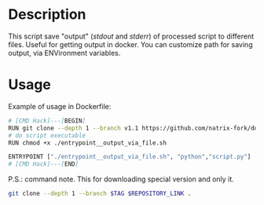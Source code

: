 # Description
This script save "output" (*stdout* and *stderr*) of processed script to different files.
Useful for getting output in docker.
You can customize path for saving output, via ENVironment variables.
# Usage
Example of usage in Dockerfile:
```sh
# [CMD Hack]---[BEGIN]
RUN git clone --depth 1 --branch v1.1 https://github.com/natrix-fork/docker_entrypoint_extended .
# do script executable
RUN chmod +x ./entrypoint__output_via_file.sh

ENTRYPOINT ["./entrypoint__output_via_file.sh", "python","script.py"]
# [CMD Hack]---[END]
```
P.S.: command note. This for downloading special version and only it.
```sh
git clone --depth 1 --branch $TAG $REPOSITORY_LINK .
```
